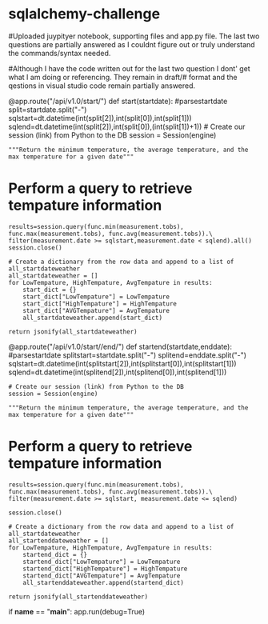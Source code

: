 # sqlalchemy-challenge 
#Uploaded juypityer notebook, supporting files and app.py file.  The last two questions are partially answered as I couldnt figure out or truly understand the commands/syntax needed.

#Although I have the code written out for the last two question I dont' get what I am doing or referencing.  They remain in draft/# format and the qestions in visual studio code remain partially answered.



@app.route("/api/v1.0/start/<startdate>")
def start(startdate):
    #parsestartdate
    split=startdate.split("-")
    sqlstart=dt.datetime(int(split[2]),int(split[0]),int(split[1]))
    sqlend=dt.datetime(int(split[2]),int(split[0]),(int(split[1])+1))
    # Create our session (link) from Python to the DB
    session = Session(engine)
    
    """Return the minimum temperature, the average temperature, and the max temperature for a given date"""

# Perform a query to retrieve tempature information
    results=session.query(func.min(measurement.tobs), func.max(measurement.tobs), func.avg(measurement.tobs)).\
    filter(measurement.date >= sqlstart,measurement.date < sqlend).all()
    session.close()

    # Create a dictionary from the row data and append to a list of all_startdateweather
    all_startdateweather = []
    for LowTempature, HighTempature, AvgTempature in results:
        start_dict = {}
        start_dict["LowTempature"] = LowTempature
        start_dict["HighTempature"] = HighTempature
        start_dict["AVGTempature"] = AvgTempature
        all_startdateweather.append(start_dict)

    return jsonify(all_startdateweather)

@app.route("/api/v1.0/start/<startdate>/end/<enddate>")
def startend(startdate,enddate):
    #parsestartdate
    splitstart=startdate.split("-")
    splitend=enddate.split("-")
    sqlstart=dt.datetime(int(splitstart[2]),int(splitstart[0]),int(splitstart[1]))
    sqlend=dt.datetime(int(splitend[2]),int(splitend[0]),int(splitend[1]))
    
    # Create our session (link) from Python to the DB
    session = Session(engine)

    """Return the minimum temperature, the average temperature, and the max temperature for a given date"""
# Perform a query to retrieve tempature information
    results=session.query(func.min(measurement.tobs), func.max(measurement.tobs), func.avg(measurement.tobs)).\
    filter(measurement.date >= sqlstart, measurement.date <= sqlend)

    session.close()

    # Create a dictionary from the row data and append to a list of all_startdateweather
    all_startenddateweather = []
    for LowTempature, HighTempature, AvgTempature in results:
        startend_dict = {}
        startend_dict["LowTempature"] = LowTempature
        startend_dict["HighTempature"] = HighTempature
        startend_dict["AVGTempature"] = AvgTempature
        all_startenddateweather.append(startend_dict)

    return jsonify(all_startenddateweather)

if __name__ == "__main__":
    app.run(debug=True) 
